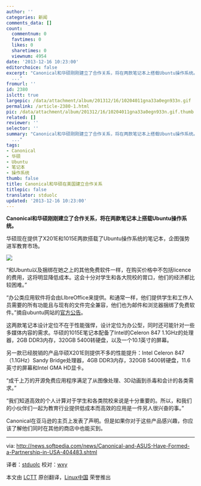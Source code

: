 ```yaml
---
author: ''
categories: 新闻
comments_data: []
count:
  commentnum: 0
  favtimes: 0
  likes: 0
  sharetimes: 0
  viewnum: 4954
date: '2013-12-16 10:23:00'
editorchoice: false
excerpt: "Canonical和华硕刚刚建立了合作关系，将在两款笔记本上搭载Ubuntu操作系统。\r\n华硕现在提供了X201E和1015E两款搭载了Ubuntu操作系统的笔记本，企图强势进军教育市场。\r\n\r\n和Ubuntu以及捆绑在她之上的其他免费软件一样，
  ..."
fromurl: ''
id: 2380
islctt: true
largepic: /data/attachment/album/201312/16/10204011gna33a0egn933n.gif
permalink: /article-2380-1.html
pic: /data/attachment/album/201312/16/10204011gna33a0egn933n.gif.thumb.jpg
related: []
reviewer: ''
selector: ''
summary: "Canonical和华硕刚刚建立了合作关系，将在两款笔记本上搭载Ubuntu操作系统。\r\n华硕现在提供了X201E和1015E两款搭载了Ubuntu操作系统的笔记本，企图强势进军教育市场。\r\n\r\n和Ubuntu以及捆绑在她之上的其他免费软件一样，
  ..."
tags:
- Canonical
- 华硕
- Ubuntu
- 笔记本
- 操作系统
thumb: false
title: Canonical和华硕在美国建立合作关系
titlepic: false
translator: stduolc
updated: '2013-12-16 10:23:00'
---
```


**Canonical和华硕刚刚建立了合作关系，将在两款笔记本上搭载Ubuntu操作系统。**


华硕现在提供了X201E和1015E两款搭载了Ubuntu操作系统的笔记本，企图强势进军教育市场。


![](/data/attachment/album/201312/16/10204011gna33a0egn933n.gif)


“和Ubuntu以及捆绑在她之上的其他免费软件一样，在购买价格中不包括licence的费用，这将明显降低成本。这会十分对学生和各大院校的胃口，他们的经济都比较困难。”


“办公类应用软件将会由LIbreOffice来提供。和通常一样，他们提供学生和工作人员需要的所有功能且与现有的文件完全兼容，他们也为邮件和浏览器捆绑了免费软件。”摘自ubuntu网站的[官方公告](http://insights.ubuntu.com/resources/article/asus-and-ubuntu-deliver-affordable-world-class-laptops-to-usa-education/)。


这两款笔记本设计定位不在于性能强悍，设计定位为办公型，同时还可能针对一些多媒体内容的需求。华硕的1015E笔记本配备了Intel的Celeron 847 1.1GHz的处理器，2GB DDR3内存，320GB 5400转硬盘，以及一个10.1英寸的屏幕。


另一款已经脱销的产品华硕X201E则提供不多的性能提升：Intel Celeron 847（1.1GHz）Sandy Bridge处理器，4GB DDR3内存，320GB 5400转硬盘，11.6英寸的屏幕和Intel GMA HD显卡。


“成千上万的开源免费应用程序满足了从图像处理、3D动画到杀毒和会计的各类需求。”


“我们知道高效的个人计算对于学生和各类院校来说是十分重要的。所以，和我们的小伙伴们一起为教育行业提供低成本而高效的应用是一件另人很兴奋的事。”


Canonical在亚马逊的主页上发表了声明。但是如果你对于这些产品感兴趣，你应该了解他们同时在其他的商店中也能买到。




---


via: <http://news.softpedia.com/news/Canonical-and-ASUS-Have-Formed-a-Partnership-in-USA-404483.shtml>


译者：[stduolc](https://github.com/stduolc) 校对：[wxy](https://github.com/wxy)


本文由 [LCTT](https://github.com/LCTT/TranslateProject) 原创翻译，[Linux中国](http://linux.cn/) 荣誉推出